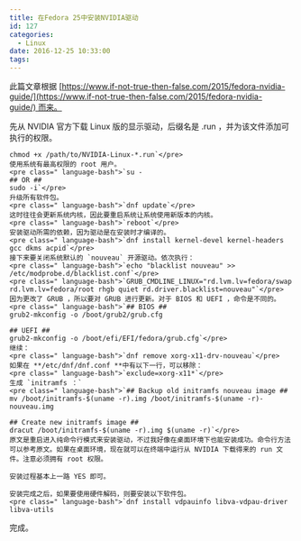 ```yaml
---
title: 在Fedora 25中安装NVIDIA驱动
id: 127
categories:
  - Linux
date: 2016-12-25 10:33:00
tags:
---
```


此篇文章根据 [https://www.if-not-true-then-false.com/2015/fedora-nvidia-guide/](https://www.if-not-true-then-false.com/2015/fedora-nvidia-guide/) 而来。

先从 NVIDIA 官方下载 Linux 版的显示驱动，后缀名是 .run ，并为该文件添加可执行的权限。

    chmod +x /path/to/NVIDIA-Linux-*.run`</pre>
    使用系统有最高权限的 root 用户。
    <pre class=" language-bash">`su -
    ## OR ##
    sudo -i`</pre>
    升级所有软件包。
    <pre class=" language-bash">`dnf update`</pre>
    这时往往会更新系统内核，因此要重启系统让系统使用新版本的内核。
    <pre class=" language-bash">`reboot`</pre>
    安装驱动所需的依赖，因为驱动是在安装时才编译的。
    <pre class=" language-bash">`dnf install kernel-devel kernel-headers gcc dkms acpid`</pre>
    接下来要关闭系统默认的 `nouveau` 开源驱动。依次执行：
    <pre class=" language-bash">`echo "blacklist nouveau" >> /etc/modprobe.d/blacklist.conf`</pre>
    <pre class=" language-bash">`GRUB_CMDLINE_LINUX="rd.lvm.lv=fedora/swap rd.lvm.lv=fedora/root rhgb quiet rd.driver.blacklist=nouveau"`</pre>
    因为更改了 GRUB ，所以要对 GRUB 进行更新。对于 BIOS 和 UEFI ，命令是不同的。
    <pre class=" language-bash">`## BIOS ##
    grub2-mkconfig -o /boot/grub2/grub.cfg

    ## UEFI ##
    grub2-mkconfig -o /boot/efi/EFI/fedora/grub.cfg`</pre>
    继续：
    <pre class=" language-bash">`dnf remove xorg-x11-drv-nouveau`</pre>
    如果在 **/etc/dnf/dnf.conf **中有以下一行，可以移除：
    <pre class=" language-bash">`exclude=xorg-x11*`</pre>
    生成 `initramfs ：`
    <pre class=" language-bash">`## Backup old initramfs nouveau image ##
    mv /boot/initramfs-$(uname -r).img /boot/initramfs-$(uname -r)-nouveau.img

    ## Create new initramfs image ##
    dracut /boot/initramfs-$(uname -r).img $(uname -r)`</pre>
    原文是重启进入纯命令行模式来安装驱动，不过我好像在桌面环境下也能安装成功。命令行方法可以参考原文。如果在桌面环境，现在就可以在终端中运行从 NVIDIA 下载得来的 run 文件。注意必须拥有 root 权限。

    安装过程基本上一路 YES 即可。

    安装完成之后，如果要使用硬件解码，则要安装以下软件包。
    <pre class=" language-bash">`dnf install vdpauinfo libva-vdpau-driver libva-utils

完成。